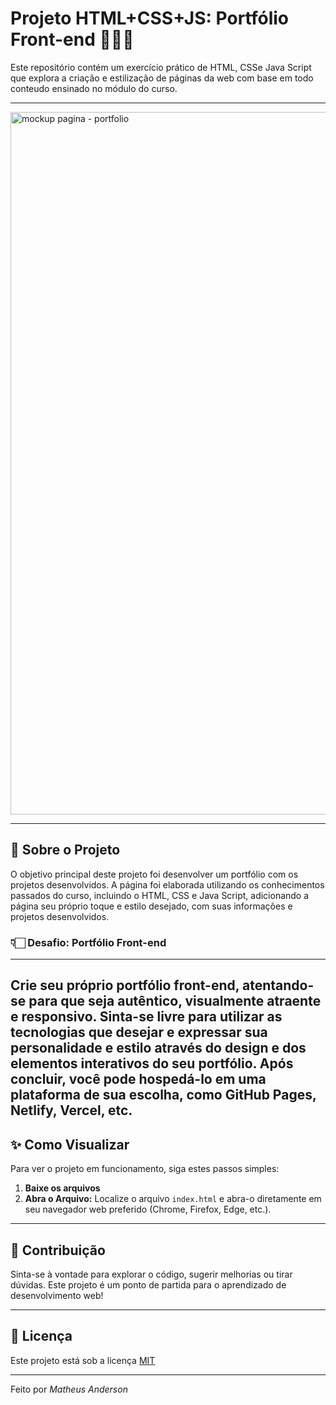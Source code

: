 # Projeto HTML+CSS+JS: Portfólio Front-end 👨🏻‍💻

Este repositório contém um exercício prático de HTML, CSSe Java Script que explora a criação e estilização de páginas da web com base em todo conteudo ensinado no módulo do curso.

---

<img width="2560" height="1124" alt="mockup pagina - portfolio" src="https://github.com/user-attachments/assets/a8d2715a-af4d-47b9-8c26-9f46979886a5" />




---
## 🚀 Sobre o Projeto

O objetivo principal deste projeto foi desenvolver um portfólio com os projetos desenvolvidos.
A página foi elaborada utilizando os conhecimentos passados do curso, incluindo o HTML, CSS e Java Script, adicionando a página seu próprio toque e estilo desejado, com suas informações e projetos desenvolvidos.

### 👇🏻 Desafio: Portfólio Front-end
---
Crie seu próprio portfólio front-end, atentando-se para que seja autêntico, visualmente atraente e responsivo. Sinta-se livre para utilizar as tecnologias que desejar e expressar sua personalidade e estilo através do design e dos elementos interativos do seu portfólio. Após concluir, você pode hospedá-lo em uma plataforma de sua escolha, como GitHub Pages, Netlify, Vercel, etc.
---

## ✨ Como Visualizar

Para ver o projeto em funcionamento, siga estes passos simples:

1.  **Baixe os arquivos**
2.  **Abra o Arquivo:**
    Localize o arquivo `index.html` e abra-o diretamente em seu navegador web preferido (Chrome, Firefox, Edge, etc.).

---

## 🤝 Contribuição

Sinta-se à vontade para explorar o código, sugerir melhorias ou tirar dúvidas. Este projeto é um ponto de partida para o aprendizado de desenvolvimento web!

---

## 📄 Licença

Este projeto está sob a licença [MIT](https://opensource.org/licenses/MIT)

---

Feito por *Matheus Anderson*
